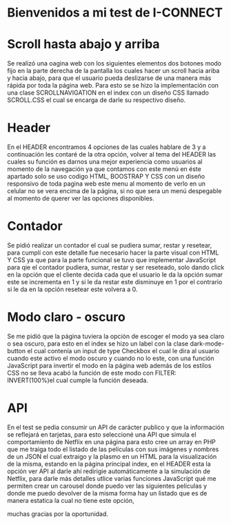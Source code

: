 # Bienvenidos a mi test de I-CONNECT
# Scroll hasta abajo y arriba
Se realizó una oagina web con los siguientes elementos
dos botones modo fijo en la parte derecha de la pantalla
los cuales hacer un scroll hacia 
ariba y hacia abajo, para que el usuario pueda deslizarse
de una manera más rápida por toda la página web. Para esto se
se hizo la implementación con una clase SCROLLNAVIGATION en el index
con un diseño CSS llamado SCROLL.CSS el cual se encarga de darle su respectivo diseño.

# Header 
En el HEADER encontramos 4 opciones de las cuales hablare de 3 y a continuación les contaré
de la otra opción, volver al tema del HEADER las cuales su función es darnos una
mejor experiencia como usuarios al momento de la navegación ya que contamos con este menú en éste
apartado solo se uso codigo HTML, BOOSTRAP Y CSS con un diseño responsivo de toda pagina web 
este menu al momento de verlo en un celular no se vera encima de la página, si no que sera un menú despegable 
al momento de querer ver las opciones disponibles.

# Contador 

Se pidió realizar un contador el cual se pudiera sumar, restar y resetear, para cumplí con este detalle 
fue necesario hacer la parte visual con HTML Y CSS ya que para la parte funcional se tuvo que implementar JavaScript
para qie el contador pudiera, sumar, restar y ser reseteado, solo dando click en la opción que el cliente decida 
cada que el usuario le da la opción sumar este se incrementa en 1 y si le da restar este disminuye en 1 por el 
contrario si le da en la opción resetear este volvera a 0. 

# Modo claro - oscuro

Se me pidió que la página tuviera la opción de escoger el modo ya sea claro o sea oscuro, para esto en el index 
se hizo un label con la clase dark-mode-button el cual contenía un input de type Checkbox el cual le dira al usuario 
cuando este activo el modo oscuro y cuando no lo este, con una función JavaScript para invertir el modo en la página web 
además de los estilos CSS no se lleva acabó la función de este modo con  FILTER: INVERT(100%)el cual cumple la función deseada. 

# API 

En el test se pedia consumir un API de carácter publico y que la información se reflejará en tarjetas, para esto 
seleccioné una API que simula el comportamiento de Netflix en una página para esto cree un array en PHP 
que me traiga todo el listado de las películas con sus imágenes y nombres de un JSON el cual extraigo y la plasmo en un HTML 
para la visualización de la misma, estando en la página principal index, en el HEADER esta la opción ver API al 
darle ahí redirigie automáticamente a la simulación de Netflix, para darle más detalles utlice varias funciones JavaScript 
qué me permiten crear un carousel donde puedo ver las siguientes películas y donde me puedo devolver de la misma forma hay 
un listado que es de manera estatica la cual no tiene este opción, 


muchas gracias por la oportunidad.
